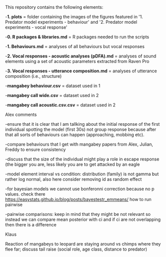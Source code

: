 This repository contains the following elements: 

-**1. plots** = folder containing the images of the figures featured in '1. Predator model experiments - behaviour' and '2. Predator model experiments - vocal response'
   
-**0. R packages & libraries.md** = R packages needed to run the scripts
   
-**1. Behaviours.md** = analyses of all behaviours but vocal responses
   
-**2. Vocal responses - acoustic analyses (pDFA).md** = analyses of sound elements using a set of acoustic parameters extracted from Raven Pro

-**3. Vocal responses - utterance composition.md** = analyses of utterance composition (i.e., structure)

-**mangabey behaviour.csv** = dataset used in 1

-**mangabey call wide.csv** = dataset used in 2

-**mangabey call acoustic.csv.csv** = dataset used in 2


Alex comments

-ensure that it is clear that I am tallking about the initial response of the first individual spotting the model (first 30s) not group response because after that all sorts of behaviours can happen (approaching, mobbing etc). 


-compare behaviours that I get with mangabey papers from Alex, Julian, Freddy to ensure consistency


-discuss that the size of the individual might play a role in escape response (the bigger you are, less likely you are to get attacked by an eagle


-model element interval vs condition: distribution (family) is not gamma but rather log normal, also here consider removing id as random effect


-for bayesian models we cannot use bonferonni correction because no p values. check there https://easystats.github.io/blog/posts/bayestestr_emmeans/ how to run pairwise


-pairwise comparisons: keep in mind that they might be not relevant so instead we can compare mean posterior with ci and if ci are not overlapping then there is a difference


Klaus 

Reaction of mangabeys to leopard are staying around vs chimps where they flee far; discuss tail raise (social role, age class, distance to predator)
